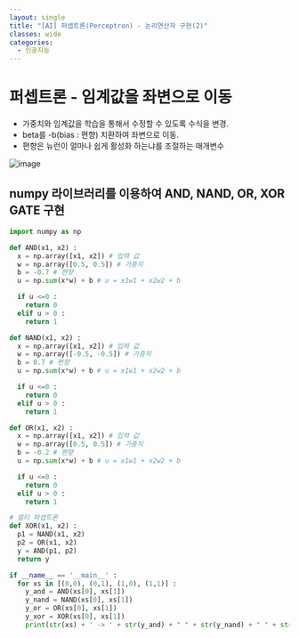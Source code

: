 ```yaml
---
layout: single
title: "[AI] 퍼셉트론(Perceptron) - 논리연산자 구현(2)"   
classes: wide
categories:
  - 인공지능
---
```



# 퍼셉트론 - 임계값을 좌변으로 이동  
+ 가중치와 임계값을 학습을 통해서 수정할 수 있도록 수식을 변경.
+ beta를 -b(bias : 편향) 치환하여 좌변으로 이동.
+ 편향은 뉴런이 얼마나 쉽게 활성화 하는냐를 조절하는 매개변수

![image](https://user-images.githubusercontent.com/47412229/206053727-641235cf-2991-46d4-9748-f791b65638ad.png)

## numpy 라이브러리를 이용하여 AND, NAND, OR, XOR GATE 구현  

```python
import numpy as np

def AND(x1, x2) :
  x = np.array([x1, x2]) # 입력 값
  w = np.array([0.5, 0.5]) # 가중치
  b = -0.7 # 편향
  u = np.sum(x*w) + b # u = x1w1 + x2w2 + b  

  if u <=0 :
    return 0
  elif u > 0 :
    return 1

def NAND(x1, x2) :
  x = np.array([x1, x2]) # 입력 값
  w = np.array([-0.5, -0.5]) # 가중치
  b = 0.7 # 편향
  u = np.sum(x*w) + b # u = x1w1 + x2w2 + b  

  if u <=0 :
    return 0
  elif u > 0 :
    return 1

def OR(x1, x2) :
  x = np.array([x1, x2]) # 입력 값
  w = np.array([0.5, 0.5]) # 가중치
  b = -0.2 # 편향
  u = np.sum(x*w) + b # u = x1w1 + x2w2 + b  

  if u <=0 :
    return 0
  elif u > 0 :
    return 1

# 멀티 퍼셉트론 
def XOR(x1, x2) :
  p1 = NAND(x1, x2)
  p2 = OR(x1, x2)
  y = AND(p1, p2)
  return y

if __name__ == '__main__' :
  for xs in [(0,0), (0,1), (1,0), (1,1)] :
    y_and = AND(xs[0], xs[1])
    y_nand = NAND(xs[0], xs[1])
    y_or = OR(xs[0], xs[1])
    y_xor = XOR(xs[0], xs[1])
    print(str(xs) + ' -> ' + str(y_and) + " " + str(y_nand) + " " + str(y_or) + " " + str(y_xor))
```
